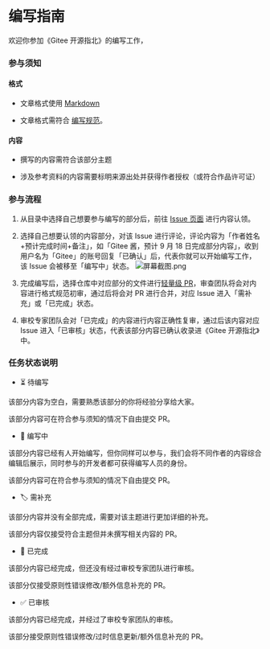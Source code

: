 # 编写指南

欢迎你参加《Gitee 开源指北》的编写工作，

### 参与须知

#### 格式

* 文章格式使用 [Markdown](https://commonmark.org/help/)

* 文章格式需符合 [编写规范](https://gitee.com/oschina/gitee-osguide/blob/master/%E7%BC%96%E5%86%99%E8%A7%84%E8%8C%83.md)。

#### 内容
* 撰写的内容需符合该部分主题

* 涉及参考资料的内容需要标明来源出处并获得作者授权（或符合作品许可证）

### 参与流程

1. 从目录中选择自己想要参与编写的部分后，前往 [Issue 页面](https://gitee.com/oschina/gitee-osguide/board?issue_type_id=261607) 进行内容认领。

2. 选择自己想要认领的内容部分，对该 Issue 进行评论，评论内容为「作者姓名+预计完成时间+备注」，如「Gitee 酱，预计 9 月 18 日完成部分内容」，收到用户名为「Gitee」的账号回复「已确认」后，代表你就可以开始编写工作，该 Issue 会被移至「编写中」状态。
![](https://images.gitee.com/uploads/images/2020/0907/160203_e8605504_5694891.png "屏幕截图.png")

3. 完成编写后，选择仓库中对应部分的文件进行[轻量级 PR](https://gitee.com/help/articles/4291)，审查团队将会对内容进行格式规范初审，通过后将会对 PR 进行合并，对应 Issue 进入「需补充」或「已完成」状态。

4. 审校专家团队会对「已完成」的内容进行内容正确性复审，通过后该内容对应 Issue 进入「已审核」状态，代表该部分内容已确认收录进《Gitee 开源指北》中。

### 任务状态说明

* ⏳ 待编写

该部分内容为空白，需要熟悉该部分的你将经验分享给大家。

该部分内容可在符合参与须知的情况下自由提交 PR。

* 📝 编写中

该部分内容已经有人开始编写，但你同样可以参与，我们会将不同作者的内容综合编辑后展示，同时参与的开发者都可获得编写人员的身份。

该部分内容可在符合参与须知的情况下自由提交 PR。

* 🏷 需补充

该部分内容并没有全部完成，需要对该主题进行更加详细的补充。

该部分内容仅接受符合主题但并未撰写相关内容的 PR。


* 📔 已完成

该部分内容已经完成，但还没有经过审校专家团队进行审核。

该部分仅接受原则性错误修改/额外信息补充的 PR。


* ✅ 已审核

该部分内容已经完成，并经过了审校专家团队的审核。

该部分接受原则性错误修改/过时信息更新/额外信息补充的 PR。
